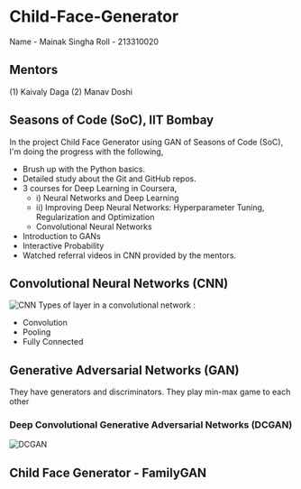 # Child-Face-Generator
Name - Mainak Singha
Roll - 213310020

## Mentors 
(1) Kaivaly Daga
(2) Manav Doshi

## Seasons of Code (SoC), IIT Bombay

In the project Child Face Generator using GAN of Seasons of Code (SoC), I'm doing the progress with the following,
- Brush up with the Python basics.
- Detailed study about the Git and GitHub repos.
- 3 courses for Deep Learning in Coursera,
  - i) Neural Networks and Deep Learning
  - ii) Improving Deep Neural Networks: Hyperparameter Tuning, Regularization and Optimization
  - Convolutional Neural Networks
- Introduction to GANs
- Interactive Probability
- Watched referral videos in CNN provided by the mentors.

## Convolutional Neural Networks (CNN)
![CNN](https://github.com/Mainak21/Child-Face-Generator-using-GAN/blob/main/Images/cnn.jpeg)
Types of layer in a convolutional network :
- Convolution
- Pooling
- Fully Connected

## Generative Adversarial Networks (GAN)
They have generators and discriminators. They play min-max game to each other

### Deep Convolutional Generative Adversarial Networks (DCGAN)
![DCGAN](https://github.com/Mainak21/Child-Face-Generator-using-GAN/blob/main/Images/DCGAN.png)

## Child Face Generator - FamilyGAN

